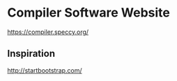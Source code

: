 # Compiler Software Website

https://compiler.speccy.org/

## Inspiration

http://startbootstrap.com/
